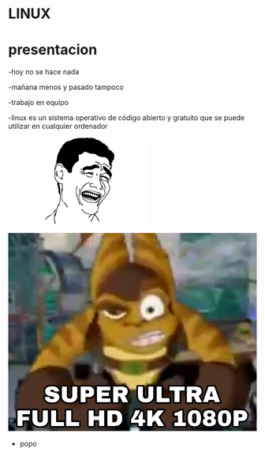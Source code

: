 # LINUX
# presentacion

-hoy no se hace nada 

-mañana menos y pasado tampoco

-trabajo en equipo 

-linux es un sistema operativo de código abierto y gratuito que se puede utilizar en cualquier ordenador

![imagen](images.png?raw=true)

![imagen](super.png?raw=true)

- popo


